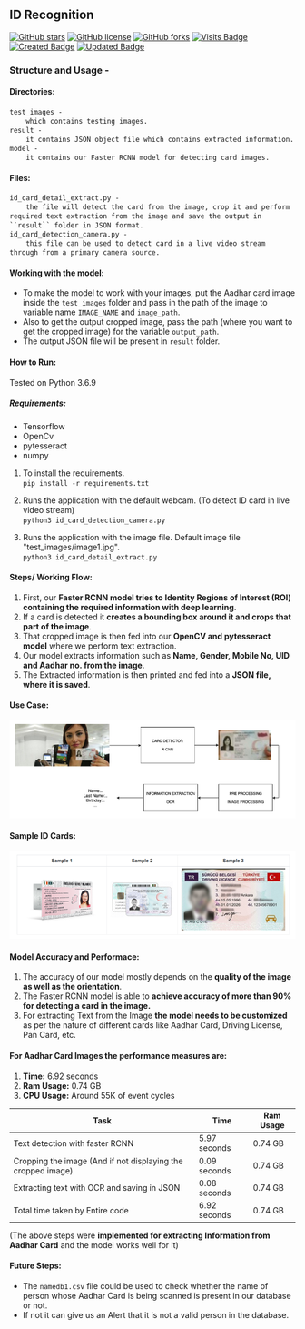
## ID Recognition
 
[![GitHub stars](https://img.shields.io/github/stars/afrozchakure/Aadhar-OCR?color=green&style=for-the-badge)](https://github.com/afrozchakure/Aadhar-OCR/stargazers)
[![GitHub license](https://img.shields.io/github/license/afrozchakure/Aadhar-OCR?color=blue&style=for-the-badge)](https://github.com/afrozchakure/Aadhar-OCR/blob/master/LICENSE)
[![GitHub forks](https://img.shields.io/github/forks/afrozchakure/Aadhar-OCR?color=orange&style=for-the-badge)](https://github.com/afrozchakure/Aadhar-OCR/network)
[![Visits Badge](https://badges.pufler.dev/visits/afrozchakure/Aadhar-OCR?color=blueviolet&style=for-the-badge)](https://badges.pufler.dev)
[![Created Badge](https://badges.pufler.dev/created/afrozchakure/Aadhar-OCR?color=yellowgreen&style=for-the-badge)](https://badges.pufler.dev)
[![Updated Badge](https://badges.pufler.dev/updated/afrozchakure/Aadhar-OCR?color=red&style=for-the-badge)](https://badges.pufler.dev)

### Structure and Usage - 

#### Directories:
	test_images -
		which contains testing images.
	result - 
		it contains JSON object file which contains extracted information.
	model - 
		it contains our Faster RCNN model for detecting card images.
	
#### Files:
	id_card_detail_extract.py - 
		the file will detect the card from the image, crop it and perform required text extraction from the image and save the output in ``result`` folder in JSON format.
	id_card_detection_camera.py - 
		this file can be used to detect card in a live video stream through from a primary camera source.
	
#### Working with the model:
* To make the model to work with your images, put the Aadhar card image inside the ``test_images`` folder and pass in the path of the image to variable name ``IMAGE_NAME`` and ``image_path``.
* Also to get the output cropped image, pass the path (where you want to get the cropped image) for the variable ``output_path``. 
* The output JSON file will be present in ``result`` folder.

#### How to Run:
Tested on Python 3.6.9

##### Requirements:
* Tensorflow
* OpenCv
* pytesseract
* numpy 

1. To install the requirements.  
``pip install -r requirements.txt``
    
2. Runs the application with the default webcam. (To detect ID card in live video stream)  
``python3 id_card_detection_camera.py``

3. Runs the application with the image file. Default image file "test_images/image1.jpg".  
``python3 id_card_detail_extract.py ``
	

#### Steps/ Working Flow:
1. First, our **Faster RCNN model tries to Identity Regions of Interest (ROI) containing the required information with deep learning**.
2. If a card is detected it **creates a bounding box around it and crops that part of the image**.
3. That cropped image is then fed into our **OpenCV and pytesseract model** where we perform text extraction.
4. Our model extracts information such as **Name, Gender, Mobile No, UID and Aadhar no. from the image**.
5. The Extracted information is then printed and fed into a **JSON file, where it is saved**.

#### Use Case:
![](extras/use_case.png)

#### Sample ID Cards:
![](extras/sample.png)

#### Model Accuracy and Performace:
1. The accuracy of our model mostly depends on the **quality of the image as well as the orientation**. 
2. The Faster RCNN model is able to **achieve accuracy of more than 90% for detecting a card in the image.**
3. For extracting Text from the Image **the model needs to be customized** as per the nature of different cards like Aadhar Card, Driving License, Pan Card, etc. 

#### For Aadhar Card Images the performance measures are:  
1. **Time:** 6.92 seconds  
2. **Ram Usage:** 0.74 GB  
3. **CPU Usage:** Around 55K of event cycles  

| Task                                                 | Time         | Ram Usage       |
|------------------------------------------------------|--------------|-----------------|
| Text detection with faster RCNN                      | 5.97 seconds | 0.74 GB |
| Cropping the image (And if not displaying the cropped image) | 0.09 seconds | 0.74 GB |
| Extracting text with OCR and saving in JSON          | 0.08 seconds | 0.74 GB |
| Total time taken by Entire code                      | 6.92 seconds | 0.74 GB |

(The above steps were **implemented for extracting Information from Aadhar Card** and the model works well for it)

#### Future Steps:   
* The ``namedb1.csv`` file could be used to check whether the name of person whose Aadhar Card is being scanned is present in our database or not. 
* If not it can give us an Alert that it is not a valid person in the database.
